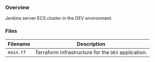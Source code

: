 ### Overview

Jenkins server ECS cluster in the *DEV* environment.

### Files

| Filename            | Description                                                                                  |
|---------------------|----------------------------------------------------------------------------------------------|
| `main.tf`           | Terraform infrastructure for the `DEV` application.                                          |